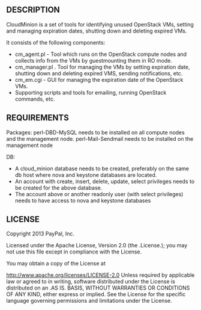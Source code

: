 ## DESCRIPTION

CloudMinion is a set of tools for identifying unused OpenStack VMs, setting and managing expiration dates, shutting down and deleting expired VMs.

It consists of the following components:
  - cm_agent.pl  - Tool which runs on the OpenStack compute nodes and collects info from the VMs by guestmounting them in RO mode.
  - cm_manager.pl . Tool for managing the VMs by setting expiration date, shutting down and deleting expired VMS, sending notifications, etc.
  - cm_em.cgi  - GUI for managing the expiration date of the OpenStack VMs.
  - Supporting scripts and tools for emailing, running OpenStack commands, etc.



## REQUIREMENTS

Packages:
perl-DBD-MySQL needs to be installed on all compute nodes and the management node.
perl-Mail-Sendmail needs to be installed on the management node

DB:
  - A cloud_minion database needs to be created, preferably on the same db host where nova and keystone databases are located.
  - An account with create, insert, delete, update, select privileges needs to be created for the above database.
  - The account above or another readonly user (with select privileges) needs to have access to nova and keystone databases




## LICENSE

Copyright 2013 PayPal, Inc.

Licensed under the Apache License, Version 2.0 (the .License.); you may not use this file except in compliance with the License.

You may obtain a copy of the License at

http://www.apache.org/licenses/LICENSE-2.0 Unless required by applicable law or agreed to in writing, software distributed under the License is distributed on an .AS IS. BASIS, WITHOUT WARRANTIES OR CONDITIONS OF ANY KIND, either express or implied. See the License for the specific language governing permissions and limitations under the License.
